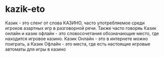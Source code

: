 # kazik-eto
Казик - это сленг от слова КАЗИНО, часто употребляемое среди игроков азартных игр в разговорной речи. Также часто говоряь Казик онлайн и казик офлайн - это словосочетания обозначающие место, где находится игровое казино. Казик Онлайн - это в интернете можно поиграть, а Казик Офлайн - это места, где есть настоящие игровые автоматы для игры в казино

